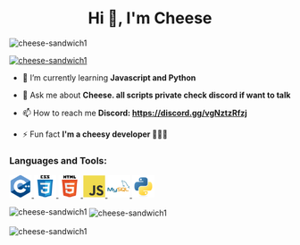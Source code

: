 <h1 align="center">Hi 🧀, I'm Cheese</h1>
<p align="left"> <img src="https://komarev.com/ghpvc/?username=cheese-sandwich1&label=Profile%20views&color=0e75b6&style=flat" alt="cheese-sandwich1" /> </p>

<p align="left"> <a href="https://github.com/ryo-ma/github-profile-trophy"><img src="https://github-profile-trophy.vercel.app/?username=cheese-sandwich1" alt="cheese-sandwich1" /></a> </p>

- 🌱 I’m currently learning **Javascript and Python**

- 💬 Ask me about **Cheese. all scripts private check discord if want to talk**

- 📫 How to reach me **Discord: https://discord.gg/vgNztzRfzj** 

- ⚡ Fun fact **I'm a cheesy developer 🧀🧀🧀**



<h3 align="left">Languages and Tools:</h3>
<p align="left"> <a href="https://www.w3schools.com/cpp/" target="_blank" rel="noreferrer"> <img src="https://raw.githubusercontent.com/devicons/devicon/master/icons/cplusplus/cplusplus-original.svg" alt="cplusplus" width="40" height="40"/> </a> <a href="https://www.w3schools.com/css/" target="_blank" rel="noreferrer"> <img src="https://raw.githubusercontent.com/devicons/devicon/master/icons/css3/css3-original-wordmark.svg" alt="css3" width="40" height="40"/> </a> <a href="https://www.w3.org/html/" target="_blank" rel="noreferrer"> <img src="https://raw.githubusercontent.com/devicons/devicon/master/icons/html5/html5-original-wordmark.svg" alt="html5" width="40" height="40"/> </a> <a href="https://developer.mozilla.org/en-US/docs/Web/JavaScript" target="_blank" rel="noreferrer"> <img src="https://raw.githubusercontent.com/devicons/devicon/master/icons/javascript/javascript-original.svg" alt="javascript" width="40" height="40"/> </a> <a href="https://www.mysql.com/" target="_blank" rel="noreferrer"> <img src="https://raw.githubusercontent.com/devicons/devicon/master/icons/mysql/mysql-original-wordmark.svg" alt="mysql" width="40" height="40"/> </a> <a href="https://www.python.org" target="_blank" rel="noreferrer"> <img src="https://raw.githubusercontent.com/devicons/devicon/master/icons/python/python-original.svg" alt="python" width="40" height="40"/> </a> </p>

<p><img align="left" src="https://github-readme-stats.vercel.app/api/top-langs?username=cheese-sandwich1&show_icons=true&locale=en&layout=compact" alt="cheese-sandwich1" /></p>

<p>&nbsp;<img align="center" src="https://github-readme-stats.vercel.app/api?username=cheese-sandwich1&show_icons=true&locale=en" alt="cheese-sandwich1" /></p>

<p><img align="center" src="https://github-readme-streak-stats.herokuapp.com/?user=cheese-sandwich1&" alt="cheese-sandwich1" /></p>
